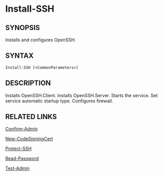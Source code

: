 # Install-SSH

## SYNOPSIS
Installs and configures OpenSSH.

[\\]: # (END SYNOPSIS)

## SYNTAX
```
Install-SSH [<CommonParameters>]
```

[\\]: # (END SYNTAX)

## DESCRIPTION
Installs OpenSSH.Client.
Installs OpenSSH.Server.
Starts the service.
Set service automatic startup type.
Configures firewall.

[\\]: # (END DESCRIPTION)

## RELATED LINKS
[Confirm-Admin](Confirm-Admin.md)

[New-CodeSigningCert](New-CodeSigningCert.md)

[Protect-SSH](Protect-SSH.md)

[Read-Password](Read-Password.md)

[Test-Admin](Test-Admin.md)

[\\]: # (END RELATED LINKS)

[\\]: # (Generated by PSDocsGenerator)
[\\]: # (https://github.com/akotu235/PSDocsGenerator)
